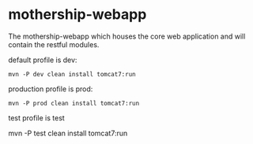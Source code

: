 # mothership-webapp
The mothership-webapp which houses the core web application and will contain the restful modules.

default profile is dev:

	mvn -P dev clean install tomcat7:run

production profile is prod:

	mvn -P prod clean install tomcat7:run

test profile is test

mvn -P test clean install tomcat7:run
